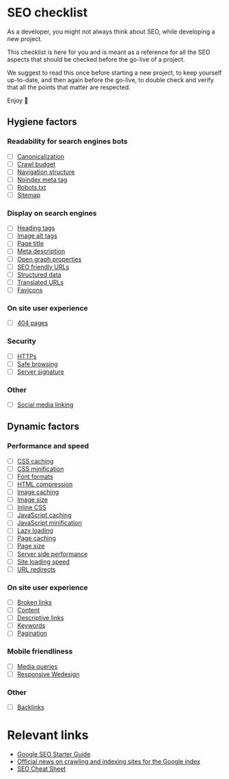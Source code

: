 # SEO checklist

As a developer, you might not always think about SEO, while developing a new project. 

This checklist is here for you and is meant as a reference for all the SEO aspects that should be checked before the go-live of a project.

We suggest to read this once before starting a new project, to keep yourself up-to-date, and then again before the go-live, to double check and verify that all the points that matter are respected.

Enjoy :tada:

## Hygiene factors

### Readability for search engines bots
- [ ] [Canonicalization](canonicalization.md)
- [ ] [Crawl budget](crawl-budget.md)
- [ ] [Navigation structure](navigation-structure.md)
- [ ] [Noindex meta tag](noindex.md)
- [ ] [Robots.txt](robots-txt.md)
- [ ] [Sitemap](sitemap.md)

### Display on search engines	
- [ ] [Heading tags](heading-tags.md)
- [ ] [Image alt tags](image-alt-tags.md)
- [ ] [Page title](page-title.md)
- [ ] [Meta description](meta-description.md)
- [ ] [Open graph properties](open-graph.md)
- [ ] [SEO friendly URLs](seo-friendly-urls.md)
- [ ] [Structured data](structured-data.md)
- [ ] [Translated URLs](translated-urls.md)
- [ ] [Favicons](favicons.md)

### On site user experience
- [ ] [404 pages](404-pages.md)

### Security
- [ ] [HTTPs](https.md)
- [ ] [Safe browsing](safe-browsing.md)
- [ ] [Server signature](server-signature.md)

### Other
- [ ] [Social media linking](social-media-linking.md)

## Dynamic factors

### Performance and speed
- [ ] [CSS caching](css-caching.md)
- [ ] [CSS minification](css-minification.md)
- [ ] [Font formats](font-formats.md)
- [ ] [HTML compression](html-compression.md)
- [ ] [Image caching](image-caching.md)
- [ ] [Image size](image-size.md)
- [ ] [Inline CSS](inline-css.md)
- [ ] [JavaScript caching](javascript-caching.md)
- [ ] [JavaScript minification](javascript-minification.md)
- [ ] [Lazy loading](lazy-loading.md)
- [ ] [Page caching](page-caching.md)
- [ ] [Page size](page-size.md)
- [ ] [Server side performance](server-side-performance.md)
- [ ] [Site loading speed](site-loading-speed.md)
- [ ] [URL redirects](url-redirects.md)

### On site user experience
- [ ] [Broken links](broken-links.md)
- [ ] [Content](content.md)
- [ ] [Descriptive links](descriptive-links.md)
- [ ] [Keywords](keywords.md)
- [ ] [Pagination](pagination.md)

### Mobile friendliness
- [ ] [Media queries](media-queries.md)
- [ ] [Responsive Wedesign](responsive-webdesign.md)

### Other
- [ ] [Backlinks](backlinks.md)

# Relevant links
* [Google SEO Starter Guide](https://support.google.com/webmasters/answer/7451184)
* [Official news on crawling and indexing sites for the Google index](https://webmasters.googleblog.com/)
* [SEO Cheat Sheet](https://d2eeipcrcdle6.cloudfront.net/seo-cheat-sheet.pdf)
